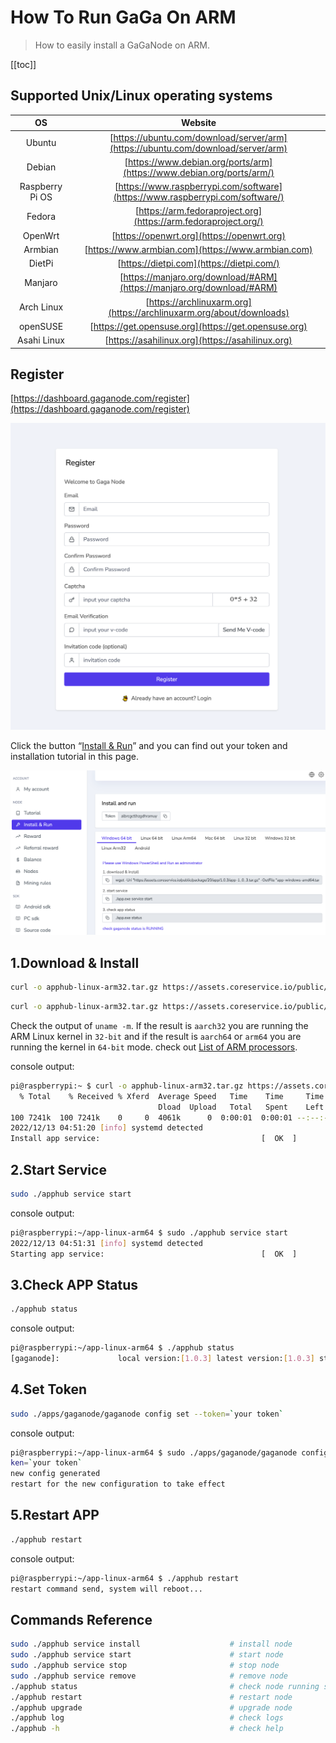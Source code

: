 # How To Run GaGa On ARM

>How to easily install a GaGaNode on ARM.

[[toc]]

## Supported Unix/Linux operating systems

|OS|Website|
|:-:|:-:|
|Ubuntu|[https://ubuntu.com/download/server/arm](https://ubuntu.com/download/server/arm)|
|Debian|[https://www.debian.org/ports/arm](https://www.debian.org/ports/arm/)|
|Raspberry Pi OS|[https://www.raspberrypi.com/software](https://www.raspberrypi.com/software/)|
|Fedora|[https://arm.fedoraproject.org](https://arm.fedoraproject.org/)|
|OpenWrt|[https://openwrt.org](https://openwrt.org)|
|Armbian|[https://www.armbian.com](https://www.armbian.com)|
|DietPi|[https://dietpi.com](https://dietpi.com/)|
|Manjaro|[https://manjaro.org/download/#ARM](https://manjaro.org/download/#ARM)|
|Arch Linux|[https://archlinuxarm.org](https://archlinuxarm.org/about/downloads)|
|openSUSE|[https://get.opensuse.org](https://get.opensuse.org)|
|Asahi Linux|[https://asahilinux.org](https://asahilinux.org)|

## Register

[https://dashboard.gaganode.com/register](https://dashboard.gaganode.com/register)

![](./../images/running/register.png)

Click the button “[Install & Run](https://dashboard.gaganode.com/install_run)” and you can find out your token and installation tutorial in this page.

![](./../images/running/install_run_2.png)

## 1.Download & Install

<CodeGroup>

  <CodeGroupItem title="Linux ARM 64-bit">

```bash
curl -o apphub-linux-arm32.tar.gz https://assets.coreservice.io/public/package/72/app-market-gaga-pro/1.0.4/app-market-gaga-pro-1_0_4.tar.gz && tar -zxf apphub-linux-arm32.tar.gz && rm -f apphub-linux-arm32.tar.gz && cd ./apphub-linux-arm32 && sudo ./apphub service install
```

  </CodeGroupItem>

  <CodeGroupItem title="Linux ARM 32-bit">

```bash
curl -o apphub-linux-arm32.tar.gz https://assets.coreservice.io/public/package/72/app-market-gaga-pro/1.0.4/app-market-gaga-pro-1_0_4.tar.gz && tar -zxf apphub-linux-arm32.tar.gz && rm -f apphub-linux-arm32.tar.gz && cd ./apphub-linux-arm32 && sudo ./apphub service install
```

  </CodeGroupItem>

</CodeGroup>

Check the output of `uname -m`. If the result is `aarch32` you are running the ARM Linux kernel in `32-bit` and if the result is `aarch64` or `arm64` you are running the kernel in `64-bit` mode. check out [List of ARM processors](https://en.wikipedia.org/wiki/List_of_ARM_processors).

console output:

```bash
pi@raspberrypi:~ $ curl -o apphub-linux-arm32.tar.gz https://assets.coreservice.io/public/package/72/app-market-gaga-pro/1.0.4/app-market-gaga-pro-1_0_4.tar.gz && tar -zxf apphub-linux-arm32.tar.gz && rm -f apphub-linux-arm32.tar.gz && cd ./apphub-linux-arm32 && sudo ./apphub service install                                                                           
  % Total    % Received % Xferd  Average Speed   Time    Time     Time  Current 
                                 Dload  Upload   Total   Spent    Left  Speed   
100 7241k  100 7241k    0     0  4061k      0  0:00:01  0:00:01 --:--:-- 4059k  
2022/12/13 04:51:20 [info] systemd detected                                     
Install app service:                                    [  OK  ]                
```

## 2.Start Service

```bash
sudo ./apphub service start
```

console output:

```bash
pi@raspberrypi:~/app-linux-arm64 $ sudo ./apphub service start      
2022/12/13 04:51:31 [info] systemd detected                                     
Starting app service:                                   [  OK  ]                
```

## 3.Check APP Status

```bash
./apphub status
```

console output:

```bash
pi@raspberrypi:~/app-linux-arm64 $ ./apphub status                               
[gaganode]:             local version:[1.0.3] latest version:[1.0.3] status:[TO_DOWNLOAD]                                                                       
```

## 4.Set Token

```bash
sudo ./apps/gaganode/gaganode config set --token=`your token`
```

console output:

```bash
pi@raspberrypi:~/app-linux-arm64 $ sudo ./apps/gaganode/gaganode config set --to
ken=`your token`                                                    
new config generated                                                            
restart for the new configuration to take effect                                    
```

## 5.Restart APP

```bash
./apphub restart
```

console output:

```bash
pi@raspberrypi:~/app-linux-arm64 $ ./apphub restart                            
restart command send, system will reboot...  
```

## Commands Reference

```bash
sudo ./apphub service install                    # install node
sudo ./apphub service start                      # start node
sudo ./apphub service stop                       # stop node
sudo ./apphub service remove                     # remove node
./apphub status                                  # check node running status
./apphub restart                                 # restart node
./apphub upgrade                                 # upgrade node
./apphub log                                     # check logs
./apphub -h                                      # check help
```